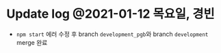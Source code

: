# Update log @2021-01-12 목요일, 경빈
- ```npm start``` 에러 수정 후 branch ```development_pgb```와 branch ```development``` merge 완료